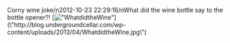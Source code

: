 Corny wine joke/n2012-10-23 22:29:16/nWhat did the wine bottle say to the bottle opener?! [![\"WhatdidtheWine\"](\"http://blog.undergroundcellar.com/wp-content/uploads/2013/04/WhatdidtheWine.jpg\")](\"http://blog.undergroundcellar.com/wp-content/uploads/2013/04/WhatdidtheWine.jpg\")